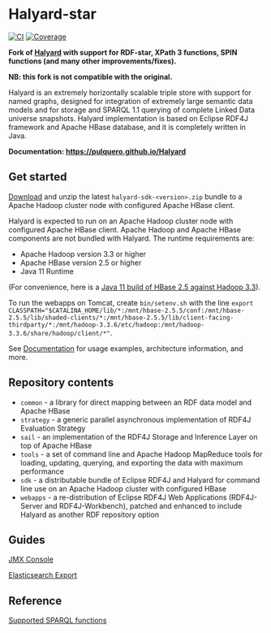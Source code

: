 # Halyard-star

[![CI](https://github.com/pulquero/Halyard/actions/workflows/ci.yml/badge.svg)](https://github.com/pulquero/Halyard/actions/workflows/ci.yml)
[![Coverage](https://codecov.io/github/pulquero/Halyard/coverage.svg?branch=latest)](https://codecov.io/gh/pulquero/Halyard/)

**Fork of [Halyard](https://github.com/Merck/Halyard) with support for RDF-star, XPath 3 functions, SPIN functions (and many other improvements/fixes).**

**NB: this fork is not compatible with the original.**

Halyard is an extremely horizontally scalable triple store with support for named graphs, designed for integration of extremely large semantic data models and for storage and SPARQL 1.1 querying of complete Linked Data universe snapshots. Halyard implementation is based on Eclipse RDF4J framework and Apache HBase database, and it is completely written in Java.

**Documentation: <https://pulquero.github.io/Halyard>**

## Get started

[Download](https://github.com/pulquero/Halyard/releases) and unzip the latest `halyard-sdk-<version>.zip` bundle to a Apache Hadoop cluster node with configured Apache HBase client.

Halyard is expected to run on an Apache Hadoop cluster node with configured Apache HBase client. Apache Hadoop and Apache HBase components are not bundled with Halyard. The runtime requirements are:

 * Apache Hadoop version 3.3 or higher
 * Apache HBase version 2.5 or higher
 * Java 11 Runtime

(For convenience, here is a [Java 11 build of HBase 2.5 against Hadoop 3.3](https://github.com/pulquero/hbase/releases/tag/rel%2F2.5.0%2B3.3.3)).

To run the webapps on Tomcat, create `bin/setenv.sh` with the line
`export CLASSPATH="$CATALINA_HOME/lib/*:/mnt/hbase-2.5.5/conf:/mnt/hbase-2.5.5/lib/shaded-clients/*:/mnt/hbase-2.5.5/lib/client-facing-thirdparty/*:/mnt/hadoop-3.3.6/etc/hadoop:/mnt/hadoop-3.3.6/share/hadoop/client/*"`.

See [Documentation](https://pulquero.github.io/Halyard) for usage examples, architecture information, and more.

## Repository contents

 * `common` - a library for direct mapping between an RDF data model and Apache HBase
 * `strategy` - a generic parallel asynchronous implementation of RDF4J Evaluation Strategy
 * `sail` - an implementation of the RDF4J Storage and Inference Layer on top of Apache HBase
 * `tools` - a set of command line and Apache Hadoop MapReduce tools for loading, updating, querying, and exporting the data with maximum performance
 * `sdk` - a distributable bundle of Eclipse RDF4J and Halyard for command line use on an Apache Hadoop cluster with configured HBase
 * `webapps` - a re-distribution of Eclipse RDF4J Web Applications (RDF4J-Server and RDF4J-Workbench), patched and enhanced to include Halyard as another RDF repository option

## Guides
[JMX Console](/webapps/src/jmxConsole.md)

[Elasticsearch Export](/tools/elasticsearch.md)

## Reference
[Supported SPARQL functions](/functions.md)
